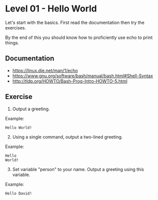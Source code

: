 # Level 01 - Hello World

Let's start with the basics. First read the documentation then try the exercises.

By the end of this you should know how to proficiently use echo to print things.

## Documentation

* https://linux.die.net/man/1/echo
* https://www.gnu.org/software/bash/manual/bash.html#Shell-Syntax
* http://tldp.org/HOWTO/Bash-Prog-Intro-HOWTO-5.html

## Exercise

1) Output a greeting.

Example:

    Hello World!

2) Using a single command, output a two-lined greeting.

Example:

    Hello
    World!

3) Set variable "person" to your name. Output a greeting using this variable.

Example:

    Hello David!
